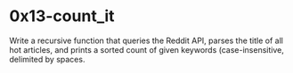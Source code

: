 # 0x13-count_it
Write a recursive function that queries the Reddit API, parses the title of all hot articles, and prints a sorted count of given keywords (case-insensitive, delimited by spaces.
